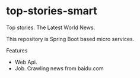 # top-stories-smart
Top stories. The Latest World News.

This repository is Spring Boot based micro services.

Features
* Web Api.
* Job. Crawling news from baidu.com
